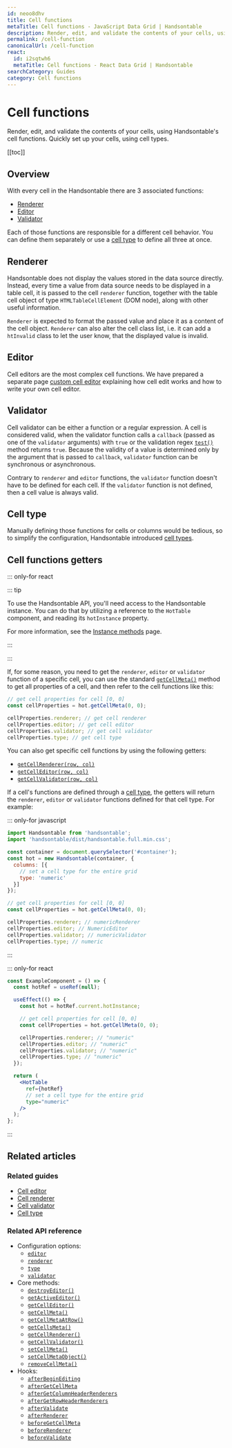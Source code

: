 ```yaml
---
id: neoo8dhv
title: Cell functions
metaTitle: Cell functions - JavaScript Data Grid | Handsontable
description: Render, edit, and validate the contents of your cells, using Handsontable's cell functions. Quickly set up your cells, using cell types.
permalink: /cell-function
canonicalUrl: /cell-function
react:
  id: i2sqtwh6
  metaTitle: Cell functions - React Data Grid | Handsontable
searchCategory: Guides
category: Cell functions
---
```


# Cell functions

Render, edit, and validate the contents of your cells, using Handsontable's cell functions. Quickly set up your cells, using cell types.

[[toc]]

## Overview

With every cell in the Handsontable there are 3 associated functions:

- [Renderer](#renderer)
- [Editor](#editor)
- [Validator](#validator)

Each of those functions are responsible for a different cell behavior. You can define them separately or use a [cell type](#cell-type) to define all three at once.

## Renderer

Handsontable does not display the values stored in the data source directly. Instead, every time a value from data source needs to be displayed in a table cell, it is passed to the cell `renderer` function, together with the table cell object of type `HTMLTableCellElement` (DOM node), along with other useful information.

`Renderer` is expected to format the passed value and place it as a content of the cell object. `Renderer` can also alter the cell class list, i.e. it can add a `htInvalid` class to let the user know, that the displayed value is invalid.

## Editor

Cell editors are the most complex cell functions. We have prepared a separate page [custom cell editor](@/guides/cell-functions/cell-editor/cell-editor.md) explaining how cell edit works and how to write your own cell editor.

## Validator

Cell validator can be either a function or a regular expression. A cell is considered valid, when the validator function calls a `callback` (passed as one of the `validator` arguments) with `true` or the validation regex [`test()`](https://developer.mozilla.org/en-US/docs/Web/JavaScript/Reference/Global_Objects/RegExp/test) method returns `true`. Because the validity of a value is determined only by the argument that is passed to `callback`, `validator` function can be synchronous or asynchronous.

Contrary to `renderer` and `editor` functions, the `validator` function doesn't have to be defined for each cell. If the `validator` function is not defined, then a cell value is always valid.

## Cell type

Manually defining those functions for cells or columns would be tedious, so to simplify the configuration, Handsontable introduced [cell types](@/guides/cell-types/cell-type/cell-type.md).

## Cell functions getters

::: only-for react

::: tip

To use the Handsontable API, you'll need access to the Handsontable instance. You can do that by utilizing a reference to the `HotTable` component, and reading its `hotInstance` property.

For more information, see the [Instance methods](@/guides/getting-started/react-methods/react-methods.md) page.

:::

:::

If, for some reason, you need to get the `renderer`, `editor` or `validator` function of a specific cell,
you can use the standard [`getCellMeta()`](@/api/core.md#getcellmeta) method to get all properties of a cell,
and then refer to the cell functions like this:

```js
// get cell properties for cell [0, 0]
const cellProperties = hot.getCellMeta(0, 0);

cellProperties.renderer; // get cell renderer
cellProperties.editor; // get cell editor
cellProperties.validator; // get cell validator
cellProperties.type; // get cell type
```

You can also get specific cell functions by using the following getters:

- [`getCellRenderer(row, col)`](@/api/core.md#getcellrenderer)
- [`getCellEditor(row, col)`](@/api/core.md#getcelleditor)
- [`getCellValidator(row, col)`](@/api/core.md#getcellvalidator)

If a cell's functions are defined through a [cell type](#cell-type), the getters will return
the `renderer`, `editor` or `validator` functions defined for that cell type. For example:

::: only-for javascript

```js
import Handsontable from 'handsontable';
import 'handsontable/dist/handsontable.full.min.css';

const container = document.querySelector('#container');
const hot = new Handsontable(container, {
  columns: [{
    // set a cell type for the entire grid
    type: 'numeric'
  }]
});

// get cell properties for cell [0, 0]
const cellProperties = hot.getCellMeta(0, 0);

cellProperties.renderer; // numericRenderer
cellProperties.editor; // NumericEditor
cellProperties.validator; // numericValidator
cellProperties.type; // numeric
```

:::

::: only-for react

```jsx
const ExampleComponent = () => {
  const hotRef = useRef(null);

  useEffect(() => {
    const hot = hotRef.current.hotInstance;

    // get cell properties for cell [0, 0]
    const cellProperties = hot.getCellMeta(0, 0);

    cellProperties.renderer; // "numeric"
    cellProperties.editor; // "numeric"
    cellProperties.validator; // "numeric"
    cellProperties.type; // "numeric"
  });

  return (
    <HotTable
      ref={hotRef}
      // set a cell type for the entire grid
      type="numeric"
    />
  );
};
```

:::

## Related articles

### Related guides

<div class="boxes-list gray">

- [Cell editor](@/guides/cell-functions/cell-editor/cell-editor.md)
- [Cell renderer](@/guides/cell-functions/cell-renderer/cell-renderer.md)
- [Cell validator](@/guides/cell-functions/cell-validator/cell-validator.md)
- [Cell type](@/guides/cell-types/cell-type/cell-type.md)

</div>

### Related API reference

- Configuration options:
  - [`editor`](@/api/options.md#editor)
  - [`renderer`](@/api/options.md#renderer)
  - [`type`](@/api/options.md#type)
  - [`validator`](@/api/options.md#validator)
- Core methods:
  - [`destroyEditor()`](@/api/core.md#destroyeditor)
  - [`getActiveEditor()`](@/api/core.md#getactiveeditor)
  - [`getCellEditor()`](@/api/core.md#getcelleditor)
  - [`getCellMeta()`](@/api/core.md#getcellmeta)
  - [`getCellMetaAtRow()`](@/api/core.md#getcellmetaatrow)
  - [`getCellsMeta()`](@/api/core.md#getcellsmeta)
  - [`getCellRenderer()`](@/api/core.md#getcellrenderer)
  - [`getCellValidator()`](@/api/core.md#getcellvalidator)
  - [`setCellMeta()`](@/api/core.md#setcellmeta)
  - [`setCellMetaObject()`](@/api/core.md#setcellmetaobject)
  - [`removeCellMeta()`](@/api/core.md#removecellmeta)
- Hooks:
  - [`afterBeginEditing`](@/api/hooks.md#afterbeginediting)
  - [`afterGetCellMeta`](@/api/hooks.md#aftergetcellmeta)
  - [`afterGetColumnHeaderRenderers`](@/api/hooks.md#aftergetcolumnheaderrenderers)
  - [`afterGetRowHeaderRenderers`](@/api/hooks.md#aftergetrowheaderrenderers)
  - [`afterValidate`](@/api/hooks.md#aftervalidate)
  - [`afterRenderer`](@/api/hooks.md#afterrenderer)
  - [`beforeGetCellMeta`](@/api/hooks.md#beforegetcellmeta)
  - [`beforeRenderer`](@/api/hooks.md#beforerenderer)
  - [`beforeValidate`](@/api/hooks.md#beforevalidate)
